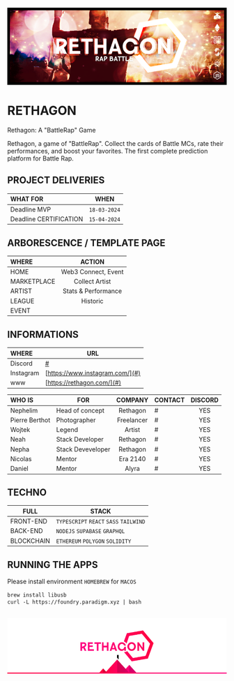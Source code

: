 ![Cover](https://github.com/nephcode/rethagon/blob/main/images/rethagonReadmeHeader.png)

<!-- ∵ ƸӜƷ ∴∵ ƸӜƷ ∴∵ ƸӜƷ ∴∵ ƸӜƷ ∴∵ ƸӜƷ ∴∵ ƸӜƷ ∴∵ ƸӜƷ ∴∵ ƸӜƷ ∴∵ ƸӜƷ ∴∵ ƸӜƷ ∴∵ ƸӜƷ ∴∵ ƸӜƷ ∴ -->

# RETHAGON

Rethagon: A "BattleRap" Game

Rethagon, a game of "BattleRap". Collect the cards of Battle MCs, rate their performances, and boost your favorites. The first complete prediction platform for Battle Rap.

## PROJECT DELIVERIES

| WHAT FOR               | WHEN         |
| :--------------------- | ------------ |
| Deadline MVP           | `18-03-2024` |
| Deadline CERTIFICATION | `15-04-2024` |

## ARBORESCENCE / TEMPLATE PAGE

| WHERE       |       ACTION        |
| :---------- | :-----------------: |
| HOME        | Web3 Connect, Event |
| MARKETPLACE |   Collect Artist    |
| ARTIST      | Stats & Performance |
| LEAGUE      |      Historic       |
| EVENT       |                     |

## INFORMATIONS

| WHERE     | URL                             |
| :-------- | ------------------------------- |
| Discord   | [#](#)                          |
| Instagram | [https://www.instagram.com/](#) |
| www       | [https://rethagon.com/](#)      |

| WHO IS         | FOR               |  COMPANY   | CONTACT | DISCORD |
| :------------- | ----------------- | :--------: | ------- | :-----: |
| Nephelim       | Head of concept   |  Rethagon  | #       |   YES   |
| Pierre Berthot | Photographer      | Freelancer | #       |   YES   |
| Wojtek         | Legend            |   Artist   | #       |   YES   |
| Neah           | Stack Developer   |  Rethagon  | #       |   YES   |
| Nepha          | Stack Deveveloper |  Rethagon  | #       |   YES   |
| Nicolas        | Mentor            |  Era 2140  | #       |   YES   |
| Daniel         | Mentor            |   Alyra    | #       |   YES   |

## TECHNO

| FULL       | STACK                                  |
| ---------- | -------------------------------------- |
| FRONT-END  | `TYPESCRIPT` `REACT` `SASS` `TAILWIND` |
| BACK-END   | `NODEJS` `SUPABASE` `GRAPHQL`          |
| BLOCKCHAIN | `ETHEREUM` `POLYGON` `SOLIDITY`        |

## RUNNING THE APPS

Please install environment `HOMEBREW` for `MACOS`

```
brew install libusb
curl -L https://foundry.paradigm.xyz | bash


```

![Cover](https://github.com/nephcode/rethagon/blob/main/images/rethagonReadmeFooter.png)
